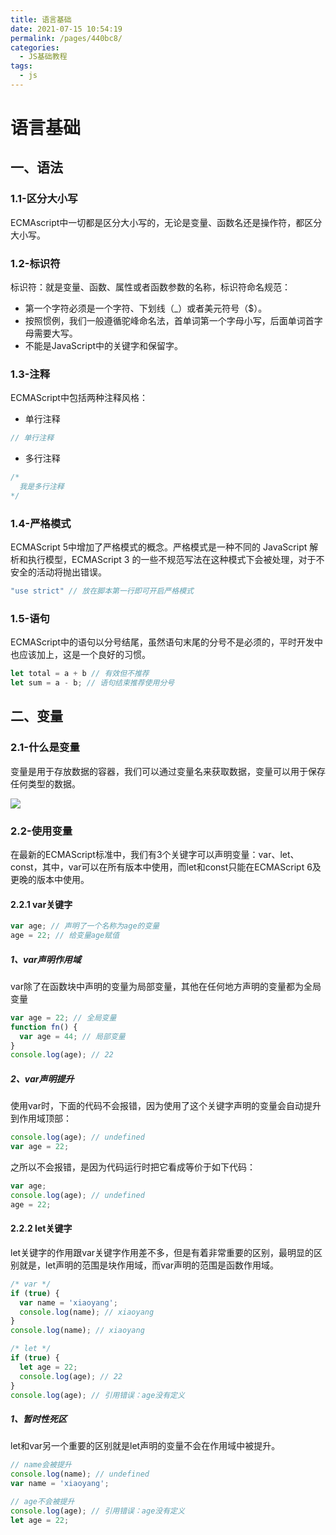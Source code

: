 ```yaml
---
title: 语言基础
date: 2021-07-15 10:54:19
permalink: /pages/440bc8/
categories:
  - JS基础教程
tags:
  - js
---
```

# 语言基础

## 一、语法
### 1.1-区分大小写
ECMAscript中一切都是区分大小写的，无论是变量、函数名还是操作符，都区分大小写。

### 1.2-标识符
标识符：就是变量、函数、属性或者函数参数的名称，标识符命名规范：
* 第一个字符必须是一个字符、下划线（_）或者美元符号（$）。
* 按照惯例，我们一般遵循驼峰命名法，首单词第一个字母小写，后面单词首字母需要大写。
* 不能是JavaScript中的关键字和保留字。

### 1.3-注释
ECMAScript中包括两种注释风格：
* 单行注释
```javascript
// 单行注释
```
* 多行注释
```javascript
/* 
  我是多行注释
*/
```

### 1.4-严格模式
ECMAScript 5中增加了严格模式的概念。严格模式是一种不同的 JavaScript 解析和执行模型，ECMAScript 3 的一些不规范写法在这种模式下会被处理，对于不安全的活动将抛出错误。
```javascript
"use strict" // 放在脚本第一行即可开启严格模式
```

### 1.5-语句
ECMAScript中的语句以分号结尾，虽然语句末尾的分号不是必须的，平时开发中也应该加上，这是一个良好的习惯。
```javascript
let total = a + b // 有效但不推荐
let sum = a - b; // 语句结束推荐使用分号
```

## 二、变量
### 2.1-什么是变量
变量是用于存放数据的容器，我们可以通过变量名来获取数据，变量可以用于保存任何类型的数据。

![](https://cdn.jsdelivr.net/gh/xiaoyang-web/blog-imgs/images/%E5%9B%BE%E7%89%8713.png)

### 2.2-使用变量
在最新的ECMAScript标准中，我们有3个关键字可以声明变量：var、let、const，其中，var可以在所有版本中使用，而let和const只能在ECMAScript 6及更晚的版本中使用。
#### 2.2.1 var关键字
```javascript
var age; // 声明了一个名称为age的变量
age = 22; // 给变量age赋值
```
##### 1、var声明作用域
var除了在函数块中声明的变量为局部变量，其他在任何地方声明的变量都为全局变量
```javascript
var age = 22; // 全局变量
function fn() {
  var age = 44; // 局部变量
}
console.log(age); // 22
```
##### 2、var声明提升
使用var时，下面的代码不会报错，因为使用了这个关键字声明的变量会自动提升到作用域顶部：
```javascript
console.log(age); // undefined
var age = 22;
```
之所以不会报错，是因为代码运行时把它看成等价于如下代码：
```javascript
var age;
console.log(age); // undefined
age = 22;
```
#### 2.2.2 let关键字
let关键字的作用跟var关键字作用差不多，但是有着非常重要的区别，最明显的区别就是，let声明的范围是块作用域，而var声明的范围是函数作用域。
```javascript
/* var */
if (true) {
  var name = 'xiaoyang';
  console.log(name); // xiaoyang
}
console.log(name); // xiaoyang

/* let */
if (true) {
  let age = 22;
  console.log(age); // 22
}
console.log(age); // 引用错误：age没有定义
```
##### 1、暂时性死区
let和var另一个重要的区别就是let声明的变量不会在作用域中被提升。
```javascript
// name会被提升
console.log(name); // undefined
var name = 'xiaoyang';

// age不会被提升
console.log(age); // 引用错误：age没有定义
let age = 22;
```